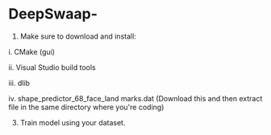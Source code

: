 # DeepSwaap-
1. Make sure to download and install:
   
i. CMake (gui)

ii. Visual Studio build tools

iii. dlib

iv. shape_predictor_68_face_land marks.dat (Download this and then extract file in the same directory where you're coding)

3. Train model using your dataset.
